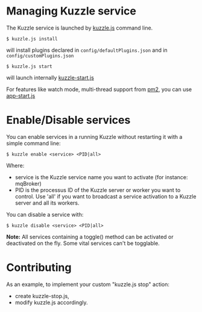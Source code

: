 # Managing Kuzzle service

The Kuzzle service is launched by [kuzzle.js](kuzzle.js) command line.


```
$ kuzzle.js install
```

will install plugins declared in `config/defaultPlugins.json` and in `config/customPlugins.json`

```
$ kuzzle.js start
```

will launch internally [kuzzle-start.js](kuzzle-start.js)

For features like watch mode, multi-thread support from [pm2](https://www.npmjs.com/package/pm2), you can use [app-start.js](../app-start.js)

# Enable/Disable services

You can enable services in a running Kuzzle without restarting it with a simple command line:

```
$ kuzzle enable <service> <PID|all>
```

Where:

* service is the Kuzzle service name you want to activate (for instance: mqBroker)
* PID is the processus ID of the Kuzzle server or worker you want to control. Use 'all' if you want to broadcast a service activation to a Kuzzle server and all its workers.

You can disable a service with:

```
$ kuzzle disable <service> <PID|all>
```

**Note:** All services containing a toggle() method can be activated or deactivated on the fly. Some vital services can't be togglable. 


# Contributing

As an example, to implement your custom "kuzzle.js stop" action:

* create kuzzle-stop.js,
* modify kuzzle.js accordingly.
